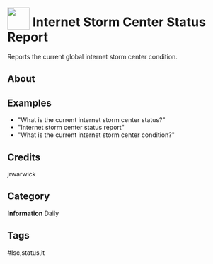 # <img src="https://raw.githack.com/FortAwesome/Font-Awesome/master/svgs/solid/tachometer-alt.svg" card_color="#22A7F0" width="50" height="50" style="vertical-align:bottom"/> Internet Storm Center Status Report
Reports the current global internet storm center condition.

## About


## Examples
* "What is the current internet storm center status?"
* "Internet storm center status report"
* "What is the current internet storm center condition?"

## Credits
jrwarwick

## Category
**Information**
Daily

## Tags
#Isc,status,it

